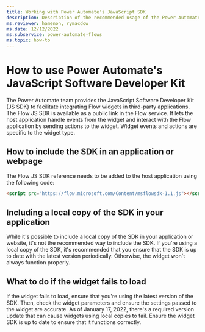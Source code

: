 ```yaml
---
title: Working with Power Automate's JavaScript SDK
description: Description of the recommended usage of the Power Automate's JavaScript Software Developer Kit (JS SDK).
ms.reviewer: hamenon, rymacdow
ms.date: 12/12/2022
ms.subservice: power-automate-flows
ms.topic: how-to
---
```

# How to use Power Automate's JavaScript Software Developer Kit

The Power Automate team provides the JavaScript Software Developer Kit (JS SDK) to facilitate integrating Flow widgets in third-party applications. The Flow JS SDK is available as a public link in the Flow service. It lets the host application handle events from the widget and interact with the Flow application by sending actions to the widget. Widget events and actions are specific to the widget type.

## How to include the SDK in an application or webpage

The Flow JS SDK reference needs to be added to the host application using the following code:

```html
<script src="https://flow.microsoft.com/Content/msflowsdk-1.1.js"></script>
```

## Including a local copy of the SDK in your application

While it's possible to include a local copy of the SDK in your application or website, it's not the recommended way to include the SDK. If you're using a local copy of the SDK, it's recommended that you ensure that the SDK is up to date with the latest version periodically. Otherwise, the widget won't always function properly.

## What to do if the widget fails to load

If the widget fails to load, ensure that you're using the latest version of the SDK. Then, check the widget parameters and ensure the settings passed to the widget are accurate. As of January 17, 2022, there's a required version update that can cause widgets using local copies to fail. Ensure the widget SDK is up to date to ensure that it functions correctly.
